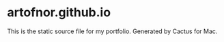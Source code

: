 # artofnor.github.io

This is the static source file for my portfolio. 
Generated by Cactus for Mac.
